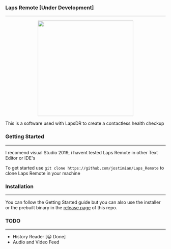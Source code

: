 ﻿### Laps Remote [Under Development]
---
<p align="center">
  <img width="300" height="300" src="./img/ico.ico">
</p>

This is a software used with LapsDR to create a contactless health checkup

### Getting Started
---
I recomend visual Studio 2019, i havent tested Laps Remote in other Text Editor or IDE's <br>

To get started use `git clone https://github.com/jostimian/Laps_Remote` to clone Laps Remote in your machine

### Installation
---
You can follow the Getting Started guide but you can also use the installer or the prebuilt binary in the [release page](https://github.com/jostimian/Laps_Remote/releases) of this repo.

### TODO
---
- History Reader [😀 Done]
- Audio and Video Feed
